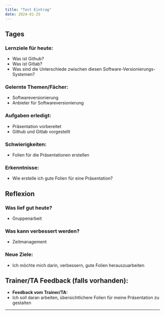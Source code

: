 ```yaml
---
title: "Test Eintrag"
date: 2024-01-25
---
```



## Tages

### Lernziele für heute:

- Was ist Github?
- Was ist Gitlab?
- Was sind die Unterschiede zwischen diesen Software-Versionierungs-Systemen?

### Gelernte Themen/Fächer:

- Softwareversionierung
- Anbieter für Softwareversionierung

### Aufgaben erledigt:

- Präsentation vorbereitet
- Github und Gitlab vorgestellt

### Schwierigkeiten:

- Folien für die Präsentationen erstellen

### Erkenntnisse:

- Wie erstelle ich gute Folien für eine Präsentation?

## Reflexion

### Was lief gut heute?

- Gruppenarbeit

### Was kann verbessert werden?

- Zeitmanagement

### Neue Ziele:

- Ich möchte mich darin, verbessern, gute Folien herauszuarbeiten

## Trainer/TA Feedback (falls vorhanden):

- **Feedback vom Trainer/TA:**
- Ich soll daran arbeiten, übersichtlichere Folien für meine Präsentation zu gestalten

---

